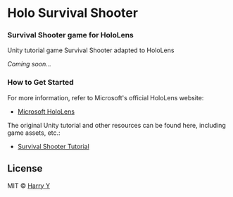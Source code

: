 # Holo Survival Shooter
### Survival Shooter game for HoloLens

Unity tutorial game Survival Shooter adapted to HoloLens

_Coming soon..._



### How to Get Started

For more information, refer to Microsoft's official HoloLens website:

* [Microsoft HoloLens](http://www.microsoft.com/microsoft-hololens/)


The original Unity tutorial and other resources can be found here, including game assets, etc.:

* [Survival Shooter Tutorial](http://unity3d.com/learn/tutorials/projects/survival-shooter-tutorial)



## License

MIT © [Harry Y](https://github.com/harrywye)
